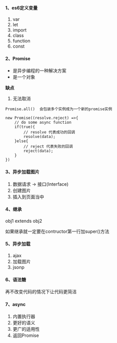#### 1、es6定义变量
1. var
2. let
3. import
4. class
5. function
6. const

#### 2、Promise
- 是异步编程的一种解决方案
- 是一个对象

**缺点**
1. 无法取消

```
Promise.all()  会包装多个实例成为一个新的promise实例

new Promise((resolve.reject) =>{
    // do some async function
    if(true){
        // resolve 代表成功的回调
        resolve(data);
    }else{
        // reject 代表失败的回调
        reject(data);
    }
})
```
#### 3、异步加载图片
1. 数据请求 -> 接口(Interface)
2. 创建图片
3. 插入到页面当中
#### 4、继承
obj1 extends obj2

如果继承就一定要在contructor第一行加super()方法
#### 5、异步加载
1. ajax
2. 加载图片
3. jsonp

#### 6、语法糖
再不改变代码的情况下让代码更简洁
#### 7、async
1. 内置执行器
2. 更好的语义
3. 更广的适用性
4. 返回Promise